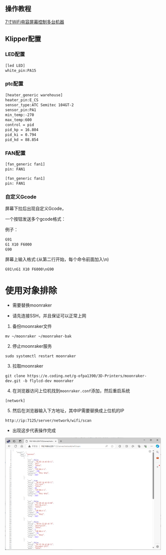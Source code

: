 ## 操作教程

[7寸WiFi电容屏幕控制多台机器](https://www.bilibili.com/video/BV1mr421b7Bf/?spm_id_from=333.788&vd_source=36affb37d7228751cd1fcbbda487dfdf)

## Klipper配置

### LED配置

```
[led LED]
white_pin:PA15
```

### ptc配置

```
[heater_generic warehouse]
heater_pin:E_CS
sensor_type:ATC Semitec 104GT-2
sensor_pin:PA1
min_temp:-270
max_temp:600
control = pid
pid_kp = 16.804
pid_ki = 0.794
pid_kd = 88.854
```

### FAN配置

```
[fan_generic fan1]
pin: FAN1
```



```
[fan_generic fan1]
pin: FAN1
```

 

### 自定义Gcode

屏幕下拉后出现自定义Gcode，

一个按钮发送多个gcode格式：

例子：

```
G91 
G1 X10 F6000
G90
```

 

屏幕上输入格式:(从第二行开始，每个命令前面加入\n)

```
G91\nG1 X10 F6000\nG90
```



 # 使用对象排除

* 需要替换moonraker

* 请先连接SSH，并且保证可以正常上网

1. 备份moonraker文件

```
mv ~/moonraker ~/moonraker-bak
```

2. 停止moonraker服务

```
sudo systemctl restart moonraker
```

3. 拉取moonraker

```
git clone https://e.coding.net/g-ofpa1390/3D-Printers/moonraker-dev.git -b flylcd-dev moonraker
```

4. 在浏览器访问上位机找到`moonraker.conf`添加，然后重启系统

```
[network]
```

5. 然后在浏览器输入下方地址，其中IP需要替换成上位机的IP

```
http://ip:7125/server/network/wifi/scan
```

* 出现这步代表操作完成

![moonraker](../../images/boards/fly_WiScreen/moonraker.png)

 